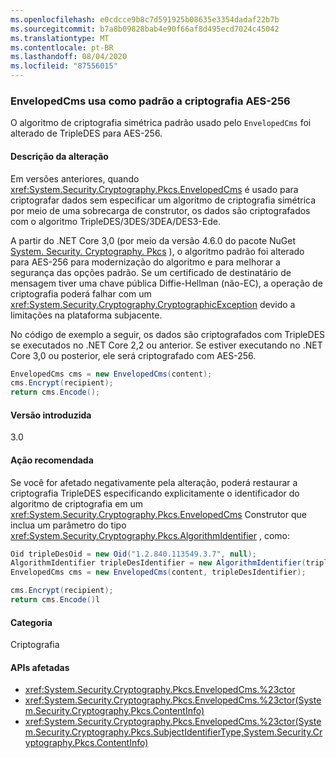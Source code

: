 ```yaml
---
ms.openlocfilehash: e0cdcce9b8c7d591925b08635e3354dadaf22b7b
ms.sourcegitcommit: b7a8b09828bab4e90f66af8d495ecd7024c45042
ms.translationtype: MT
ms.contentlocale: pt-BR
ms.lasthandoff: 08/04/2020
ms.locfileid: "87556015"
---
```

### <a name="envelopedcms-defaults-to-aes-256-encryption"></a>EnvelopedCms usa como padrão a criptografia AES-256

O algoritmo de criptografia simétrica padrão usado pelo `EnvelopedCms` foi alterado de TripleDES para AES-256.

#### <a name="change-description"></a>Descrição da alteração

Em versões anteriores, quando <xref:System.Security.Cryptography.Pkcs.EnvelopedCms> é usado para criptografar dados sem especificar um algoritmo de criptografia simétrica por meio de uma sobrecarga de construtor, os dados são criptografados com o algoritmo TripleDES/3DES/3DEA/DES3-Ede.

A partir do .NET Core 3,0 (por meio da versão 4.6.0 do pacote NuGet [System. Security. Cryptography. Pkcs](https://www.nuget.org/packages/System.Security.Cryptography.Pkcs/) ), o algoritmo padrão foi alterado para AES-256 para modernização do algoritmo e para melhorar a segurança das opções padrão. Se um certificado de destinatário de mensagem tiver uma chave pública Diffie-Hellman (não-EC), a operação de criptografia poderá falhar com um <xref:System.Security.Cryptography.CryptographicException> devido a limitações na plataforma subjacente.

No código de exemplo a seguir, os dados são criptografados com TripleDES se executados no .NET Core 2,2 ou anterior. Se estiver executando no .NET Core 3,0 ou posterior, ele será criptografado com AES-256.

```csharp
EnvelopedCms cms = new EnvelopedCms(content);
cms.Encrypt(recipient);
return cms.Encode();
```

#### <a name="version-introduced"></a>Versão introduzida

3.0

#### <a name="recommended-action"></a>Ação recomendada

Se você for afetado negativamente pela alteração, poderá restaurar a criptografia TripleDES especificando explicitamente o identificador do algoritmo de criptografia em um <xref:System.Security.Cryptography.Pkcs.EnvelopedCms> Construtor que inclua um parâmetro do tipo <xref:System.Security.Cryptography.Pkcs.AlgorithmIdentifier> , como:

```csharp
Oid tripleDesOid = new Oid("1.2.840.113549.3.7", null);
AlgorithmIdentifier tripleDesIdentifier = new AlgorithmIdentifier(tripleDesOid);
EnvelopedCms cms = new EnvelopedCms(content, tripleDesIdentifier);

cms.Encrypt(recipient);
return cms.Encode()l
```

#### <a name="category"></a>Categoria

Criptografia

#### <a name="affected-apis"></a>APIs afetadas

- <xref:System.Security.Cryptography.Pkcs.EnvelopedCms.%23ctor>
- <xref:System.Security.Cryptography.Pkcs.EnvelopedCms.%23ctor(System.Security.Cryptography.Pkcs.ContentInfo)>
- <xref:System.Security.Cryptography.Pkcs.EnvelopedCms.%23ctor(System.Security.Cryptography.Pkcs.SubjectIdentifierType,System.Security.Cryptography.Pkcs.ContentInfo)>

<!--

#### Affected APIs

- `M:System.Security.Cryptography.Pkcs.EnvelopedCms.#ctor`
- `M:System.Security.Cryptography.Pkcs.EnvelopedCms.#ctor(System.Security.Cryptography.Pkcs.ContentInfo)`
- `M:System.Security.Cryptography.Pkcs.EnvelopedCms.%23ctor(System.Security.Cryptography.Pkcs.SubjectIdentifierType,System.Security.Cryptography.Pkcs.ContentInfo)`

-->
